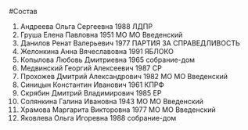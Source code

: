 #Состав
1. Андреева Ольга Сергеевна 1988 ЛДПР
2. Груша Елена Павловна 1951 МО МО Введенский
3. Данилов Ренат Валерьевич 1977 ПАРТИЯ ЗА СПРАВЕДЛИВОСТЬ
4. Желонкина Анна Вячеславовна 1991 ЯБЛОКО
5. Копылова Любовь Дмитриевна 1965 собрание-дом
6. Медвинский Георгий Алексеевич 1987 СР
7. Прохожев Дмитрий Александрович 1982 МО МО Введенский
8. Синицын Константин Иванович 1961 КПРФ
9. Скрябин Дмитрий Владимирович 1985 ЕР
10. Солянкина Галина Ивановна 1943 МО МО Введенский
11. Храмова Маргарита Викторовна 1977 МО МО Введенский
12. Яковлева Ольга Игоревна 1988 собрание-дом
